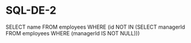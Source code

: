 # SQL-DE-2
SELECT name FROM employees WHERE (id NOT IN (SELECT managerId FROM employees WHERE (managerId IS NOT NULL)))

